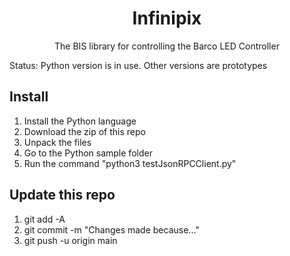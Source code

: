 <p align="center">
  <h1 align="center">Infinipix</h1>
  <p align="center">The BIS library for controlling the Barco LED Controller</p>
</p>

Status: Python version is in use. Other versions are prototypes

## Install

1. Install the Python language
2. Download the zip of this repo
3. Unpack the files
4. Go to the Python sample folder
5. Run the command "python3 testJsonRPCClient.py"

## Update this repo

1. git add -A
2. git commit -m "Changes made because..."
3. git push -u origin main
